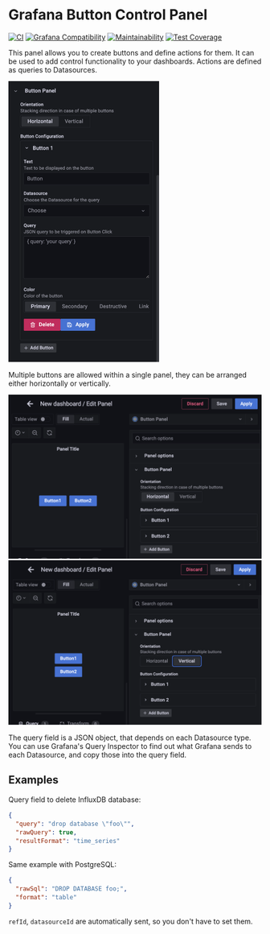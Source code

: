 # Grafana Button Control Panel

[![CI](https://github.com/speakyourcode/grafana-button-panel/actions/workflows/ci.yml/badge.svg)](https://github.com/speakyourcode/grafana-button-panel/actions/workflows/ci.yml)
[![Grafana Compatibility](https://github.com/speakyourcode/grafana-button-panel/actions/workflows/is-compatible.yml/badge.svg)](https://github.com/speakyourcode/grafana-button-panel/actions/workflows/is-compatible.yml)
[![Maintainability](https://api.codeclimate.com/v1/badges/3d8db85bc1cc2b95d314/maintainability)](https://codeclimate.com/github/speakyourcode/grafana-button-panel/maintainability)
[![Test Coverage](https://api.codeclimate.com/v1/badges/3d8db85bc1cc2b95d314/test_coverage)](https://codeclimate.com/github/speakyourcode/grafana-button-panel/test_coverage)

This panel allows you to create buttons and define actions for them. It can be
used to add control functionality to your dashboards. Actions are defined as
queries to Datasources.

<img src="https://raw.githubusercontent.com/speakyourcode/grafana-button-panel/master/img/panel_options.png" alt="drawing" width="300"/>

Multiple buttons are allowed within a single panel, they can be arranged either
horizontally or vertically.

![Horizontal](https://raw.githubusercontent.com/speakyourcode/grafana-button-panel/master/img/horizontal_orientation.png)
![Vertical](https://raw.githubusercontent.com/speakyourcode/grafana-button-panel/master/img/vertical_orientation.png)

The query field is a JSON object, that depends on each Datasource type. You can
use Grafana's Query Inspector to find out what Grafana sends to each Datasource,
and copy those into the query field.

## Examples

Query field to delete InfluxDB database:

```json
{
  "query": "drop database \"foo\"",
  "rawQuery": true,
  "resultFormat": "time_series"
}
```

Same example with PostgreSQL:

```json
{
  "rawSql": "DROP DATABASE foo;",
  "format": "table"
}
```

`refId`, `datasourceId` are automatically sent, so you don't have to set them.
